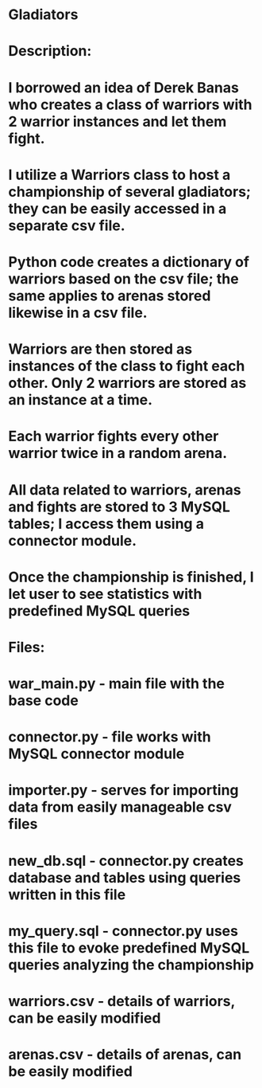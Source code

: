 # Gladiators

# Description:
# I borrowed an idea of Derek Banas who creates a class of warriors with 2 warrior instances and let them fight.
# I utilize a Warriors class to host a championship of several gladiators; they can be easily accessed in a separate csv file.
# Python code creates a dictionary of warriors based on the csv file; the same applies to arenas stored likewise in a csv file.
# Warriors are then stored as instances of the class to fight each other. Only 2 warriors are stored as an instance at a time.
# Each warrior fights every other warrior twice in a random arena.
# All data related to warriors, arenas and fights are stored to 3 MySQL tables; I access them using a connector module.
# Once the championship is finished, I let user to see statistics with predefined MySQL queries


# Files:
# war_main.py - main file with the base code
# connector.py - file works with MySQL connector module
# importer.py - serves for importing data from easily manageable csv files
# new_db.sql - connector.py creates database and tables using queries written in this file
# my_query.sql - connector.py uses this file to evoke predefined MySQL queries analyzing the championship
# warriors.csv - details of warriors, can be easily modified
# arenas.csv - details of arenas, can be easily modified
